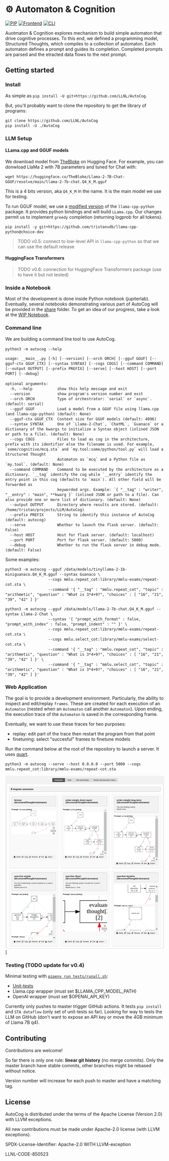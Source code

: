 &#9881; Automaton & Cognition
=============================

[![PIP](https://github.com/LLNL/AutoCog/workflows/pip/badge.svg?branch=master)](https://github.com/LLNL/AutoCog/actions)
[![Frontend](https://github.com/LLNL/AutoCog/workflows/frontend/badge.svg?branch=master)](https://github.com/LLNL/AutoCog/actions)
[![CLI](https://github.com/LLNL/AutoCog/workflows/cli/badge.svg?branch=master)](https://github.com/LLNL/AutoCog/actions)

Auotmaton & Cognition explores mechanism to build simple automaton that drive cognitive processes.
To this end, we defined a programming model, Structured Thoughts, which compiles to a collection of automaton.
Each automaton defines a prompt and guides its completion.
Completed prompts are parsed and the etracted data flows to the next prompt.

## Getting started

### Install

As simple as `pip install -U git+https://github.com/LLNL/AutoCog`.

But, you'll probably want to clone the repository to get the library of programs:
```
git clone https://github.com/LLNL/AutoCog
pip install -U ./AutoCog
```

### LLM Setup

#### LLama.cpp and GGUF models

We download model from [TheBloke](https://huggingface.co/TheBloke) on Hugging Face.
For example, you can donwload LlaMa 2 with 7B parameters and tuned for Chat with:
```
wget https://huggingface.co/TheBloke/Llama-2-7B-Chat-GGUF/resolve/main/llama-2-7b-chat.Q4_K_M.gguf
```
This is a 4 bits version, aka `Q4_K_M` in the name. It is the main model we use for testing.

To run GGUF model, we use a [modified version](https://github.com/tristanvdb/llama-cpp-python/tree/choice-dev) of the `llama-cpp-python` package.
It provides python bindings and will build `LLama.cpp`.
Our changes permit us to implement `greedy` completion (returning logprob for all tokens).
```
pip install -y git+https://github.com/tristanvdb/llama-cpp-python@choice-dev
```

> TODO v0.5: connect to low-level API in `llama-cpp-python` so that we can use the default release

#### HuggingFace Transformers

> TODO v0.6: connection for HuggingFace Transformers package (use to have it but not tested)

### Inside a Notebook

Most of the development is done inside Python notebook (jupiterlab).
Eventually, several notebooks demonstrating various part of AutoCog will be provided in the [share](./share) folder.
To get an idea of our progress, take a look at the [WIP Notebook](./share/wip.ipynb).

### Command line

We are building a command line tool to use AutoCog.

`python3 -m autocog --help`

```
usage: __main__.py [-h] [--version] [--orch ORCH] [--gguf GGUF] [--gguf-ctx GGUF_CTX] [--syntax SYNTAX] [--cogs COGS] [--command COMMAND] [--output OUTPUT] [--prefix PREFIX] [--serve] [--host HOST] [--port PORT] [--debug]

optional arguments:
  -h, --help           show this help message and exit
  --version            show program's version number and exit
  --orch ORCH          Type of orchestrator: `serial` or `async`. (default: serial)
  --gguf GGUF          Load a model from a GGUF file using llama.cpp (and llama-cpp-python) (default: None)
  --gguf-ctx GGUF_CTX  Context size for GGUF models (default: 4096)
  --syntax SYNTAX      One of `Llama-2-Chat`, `ChatML`, `Guanaco` or a dictionary of the kwargs to initialize a Syntax object (inlined JSON or path to a file). (default: None)
  --cogs COGS          Files to load as cog in the architecture, prefix with its identifier else the filename is used. For example, `some/cognitive/mcq.sta` and `my.tool:some/python/tool.py` will load a Structured Thought
                       Automaton as `mcq` and a Python file as `my.tool`. (default: None)
  --command COMMAND    Command to be executed by the architecture as a dictionary. `__tag` identify the cog while `__entry` identify the entry point in this cog (defaults to `main`). All other field will be forwarded as
                       keyworded args. Example: `{ "__tag" : "writer", "__entry" : "main", **kwarg }` (inlined JSON or path to a file). Can also provide one or more list of dictionary. (default: None)
  --output OUTPUT      Directory where results are stored. (default: /home/tristan/projects/LLM/AutoCog)
  --prefix PREFIX      String to identify this instance of AutoCog (default: autocog)
  --serve              Whether to launch the flask server. (default: False)
  --host HOST          Host for flask server. (default: localhost)
  --port PORT          Port for flask server. (default: 5000)
  --debug              Whether to run the flask server in debug mode. (default: False)
```

Some examples:
```
python3 -m autocog --gguf /data/models/tinyllama-2-1b-miniguanaco.Q4_K_M.gguf --syntax Guanaco \
                   --cogs mmlu.repeat_cot:library/mmlu-exams/repeat-cot.sta \
                   --command '{ "__tag" : "mmlu.repeat_cot", "topic" : "arithmetic", "question" : "What is 3*4+9?", "choices" : [ "16", "21", "39", "42" ] }'
```
```
python3 -m autocog --gguf /data/models/llama-2-7b-chat.Q4_K_M.gguf --syntax Llama-2-Chat \
                   --syntax '{ "prompt_with_format" : false, "prompt_with_index" : false, "prompt_indent" : "" }' \
                   --cogs mmlu.repeat_cot:library/mmlu-exams/repeat-cot.sta \
                   --cogs mmlu.select_cot:library/mmlu-exams/select-cot.sta \
                   --command '{ "__tag" : "mmlu.repeat_cot", "topic" : "arithmetic", "question" : "What is 3*4+9?", "choices" : [ "16", "21", "39", "42" ] }' \
                   --command '{ "__tag" : "mmlu.select_cot", "topic" : "arithmetic", "question" : "What is 3*4+9?", "choices" : [ "16", "21", "39", "42" ] }'
```

### Web Application

The goal is to provide a development environment.
Particularly, the ability to inspect and edit/replay `frames`.
These are created for each execution of an `Automaton` (nested when an `Automaton` call another `Automaton`).
Upon ending, the execution trace of the `Automaton` is saved in the corresponding frame.

Eventually, we want to use these traces for two purposes:
 - replay: edit part of the trace then restart the program from that point
 - finetuning: select "succesful" frames to finetune models

Run the command below at the root of the repository to launch a server. It uses [quart](http://pgjones.gitlab.io/quart).
```
python3 -m autocog --serve --host 0.0.0.0 --port 5000 --cogs mmlu.repeat_cot:library/mmlu-exams/repeat-cot.sta
```

![Webapp -- Work in Progress](./share/webapp/webapp.png)]

### Testing (TODO update for v0.4)

Minimal testing with [`pipenv run tests/runall.sh`](./tests/runall.sh):
 - [Unit-tests](./tests/unittests)
 - Llama.cpp wrapper (must set $LLAMA_CPP_MODEL_PATH)
 - OpenAI wrapper (must set $OPENAI_API_KEY)
 
Currently only pushes to master trigger GitHub actions.
It tests `pip install` and `STA dataflow` (only set of unit-tests so far).
Looking for way to tests the LLM on GitHub (don't want to expose an API key or move the 4GB minimum of Llama 7B q4).

## Contributing

Contributions are welcome!

So far there is only one rule: **linear git history** (no merge commits).
Only the master branch have stable commits, other branches might be rebased without notice.

Version number will increase for each push to master and have a matching tag.

## License

AutoCog is distributed under the terms of the Apache License (Version 2.0) with LLVM exceptions.

All new contributions must be made under Apache-2.0 license (with LLVM exceptions).

SPDX-License-Identifier: Apache-2.0 WITH LLVM-exception

LLNL-CODE-850523
